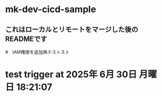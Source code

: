 # mk-dev-cicd-sample

## これはローカルとリモートをマージした後のREADMEです

#　IAM権限を追加再テストスト

# test trigger at 2025年 6月 30日 月曜日 18:21:07    
